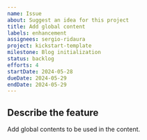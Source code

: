 ```yaml
---
name: Issue
about: Suggest an idea for this project
title: Add global content
labels: enhancement
assignees: sergio-ridaura
project: kickstart-template
milestone: Blog initialization
status: backlog
efforts: 4
startDate: 2024-05-28
dueDate: 2024-05-29
endDate: 2024-05-29
---
```


## Describe the feature

Add global contents to be used in the content.
